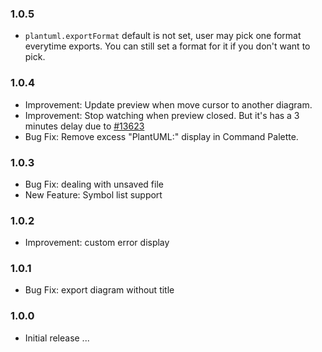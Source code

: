 ### 1.0.5

- `plantuml.exportFormat` default is not set, user may pick one format everytime exports. You can still set a format for it if you don't want to pick.

### 1.0.4

- Improvement: Update preview when move cursor to another diagram. 
- Improvement: Stop watching when preview closed. But it's has a 3 minutes delay due to [#13623](https://github.com/Microsoft/vscode/issues/13623)
- Bug Fix: Remove excess "PlantUML:" display in Command Palette.

### 1.0.3

- Bug Fix: dealing with unsaved file
- New Feature: Symbol list support

### 1.0.2

- Improvement: custom error display

### 1.0.1

- Bug Fix: export diagram without title

### 1.0.0

- Initial release ...